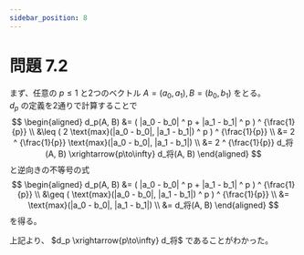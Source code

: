 ```yaml
---
sidebar_position: 8
---
```


# 問題 7.2

まず、任意の $p \leq 1$ と2つのベクトル $A = (a_0, a_1), B = (b_0, b_1)$ をとる。  
$d_p$ の定義を2通りで計算することで
$$
\begin{aligned}
d_p(A, B) &= ( |a_0 - b_0| ^ p + |a_1 - b_1| ^ p ) ^ {\frac{1}{p}} \\
    &\leq ( 2 \text{max}(|a_0 - b_0|, |a_1 - b_1|) ^ p ) ^ {\frac{1}{p}} \\
    &= 2 ^ {\frac{1}{p}} \text{max}(|a_0 - b_0|, |a_1 - b_1|) \\
    &= 2 ^ {\frac{1}{p}} d_将(A, B) \xrightarrow{p\to\infty} d_将(A, B)
\end{aligned}
$$
と逆向きの不等号の式
$$
\begin{aligned}
d_p(A, B) &= ( |a_0 - b_0| ^ p + |a_1 - b_1| ^ p ) ^ {\frac{1}{p}} \\
    &\geq ( \text{max}(|a_0 - b_0|, |a_1 - b_1|) ^ p ) ^ {\frac{1}{p}} \\
    &= \text{max}(|a_0 - b_0|, |a_1 - b_1|) \\
    &= d_将(A, B)
\end{aligned}
$$
を得る。

上記より、 $d_p \xrightarrow{p\to\infty} d_将$ であることがわかった。
